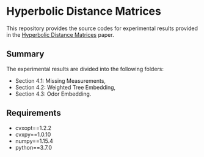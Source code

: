 # Hyperbolic Distance Matrices

This repository provides the source codes for experimental results provided in the [Hyperbolic Distance Matrices](https://dl.acm.org/doi/abs/10.1145/3394486.3403224) paper.

## Summary
The experimental results are divided into the following folders:

- Section 4.1: Missing Measurements,
- Section 4.2: Weighted Tree Embedding, 
- Section 4.3: Odor Embedding.

## Requirements
- cvxopt==1.2.2
- cvxpy==1.0.10
- numpy==1.15.4
- python==3.7.0





